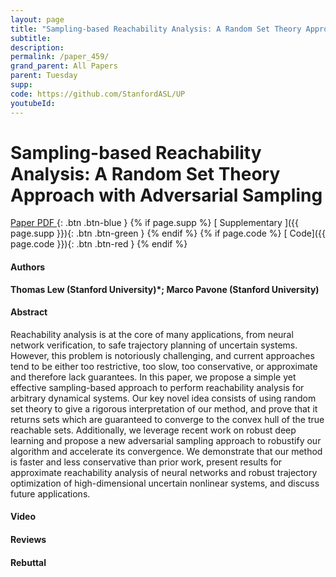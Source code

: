```yaml
---
layout: page
title: "Sampling-based Reachability Analysis: A Random Set Theory Approach with Adversarial Sampling"
subtitle: 
description:
permalink: /paper_459/
grand_parent: All Papers
parent: Tuesday
supp: 
code: https://github.com/StanfordASL/UP
youtubeId: 
---
```


# Sampling-based Reachability Analysis: A Random Set Theory Approach with Adversarial Sampling

[<i class="fa fa-file-text-o" aria-hidden="true"></i> Paper PDF ](https://drive.google.com/file/d/1_ZKJV7JMX1i-xT6w6XfeH7iAKCR1XDDp/view){: .btn .btn-blue } {% if page.supp %} [<i class="fa fa-file-text-o" aria-hidden="true"></i> Supplementary ]({{ page.supp }}){: .btn .btn-green } {% endif %} {% if page.code %} [<i class="fa fa-github" aria-hidden="true"></i> Code]({{ page.code }}){: .btn .btn-red }
{% endif %}

#### Authors
**Thomas Lew (Stanford University)*; Marco Pavone (Stanford University)**

#### Abstract
Reachability analysis is at the core of many applications, from neural network verification, to safe trajectory planning of uncertain systems. However, this problem is notoriously challenging, and current approaches tend to be either too restrictive, too slow, too conservative, or approximate and therefore lack guarantees. In this paper, we propose a simple yet effective sampling-based approach to perform reachability analysis for arbitrary dynamical systems. Our key novel idea consists of using random set theory to give a rigorous interpretation of our method, and prove that it returns sets which are guaranteed to converge to the convex hull of the true reachable sets. Additionally, we leverage recent work on robust deep learning and propose a new adversarial sampling approach to robustify our algorithm and accelerate its convergence. We demonstrate that our method is faster and less conservative than prior work, present results for approximate reachability analysis of neural networks and robust trajectory optimization of high-dimensional uncertain nonlinear systems, and discuss future applications.

#### Video 

#### Reviews

#### Rebuttal
